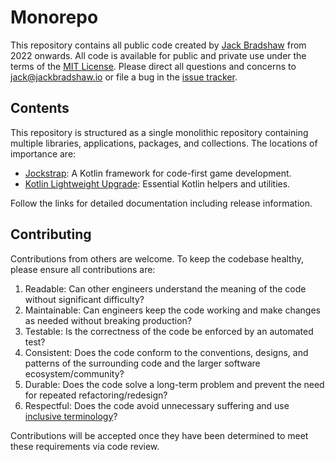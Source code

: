 # Monorepo

This repository contains all public code created by [Jack Bradshaw](https://jackbradshaw.io) from 2022 onwards.
All code is available for public and private use under the terms of the [MIT License](LICENSE). Please direct all
questions and concerns to [jack@jackbradshaw.io](mailto:jack@jackbradshaw.io) or file a bug in
the [issue tracker](https://github.com/jack-bradshaw/monorepo/issues).

## Contents

This repository is structured as a single monolithic repository containing multiple libraries, applications, packages,
and collections. The locations of importance are:

- [Jockstrap](https://github.com/matthewbradshaw-io/monorepo/tree/main/java/io/matthewbradshaw/jockstrap): A Kotlin
  framework for code-first game development.
- [Kotlin Lightweight Upgrade](https://github.com/matthewbradshaw-io/monorepo/tree/main/java/io/matthewbradshaw/klu):
  Essential Kotlin helpers and utilities.

Follow the links for detailed documentation including release information.

## Contributing

Contributions from others are welcome. To keep the codebase healthy, please ensure all contributions are:

1. Readable: Can other engineers understand the meaning of the code without significant difficulty?
2. Maintainable: Can engineers keep the code working and make changes as needed without breaking production?
3. Testable: Is the correctness of the code be enforced by an automated test?
4. Consistent: Does the code conform to the conventions, designs, and patterns of the surrounding code and the larger
   software ecosystem/community?
5. Durable: Does the code solve a long-term problem and prevent the need for repeated refactoring/redesign?
6. Respectful: Does the code avoid unnecessary suffering and
   use [inclusive terminology](https://opensource.google/documentation/reference/respectfulcode)?

Contributions will be accepted once they have been determined to meet these requirements via code review.